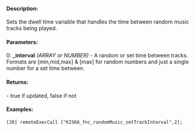#### Description:
Sets the dwell time variable that handles the time between random music tracks being played.

#### Parameters:
0: **_interval** *(ARRAY or NUMBER)* - A random or set time between tracks.
    Formats are [min,mid,max] & [max] for random numbers and just a single
     number for a set time between.

#### Returns:
<BOOL> - true if updated, false if not

#### Examples:
```sqf
[20] remoteExecCall ["KISKA_fnc_randomMusic_setTrackInterval",2];
```

